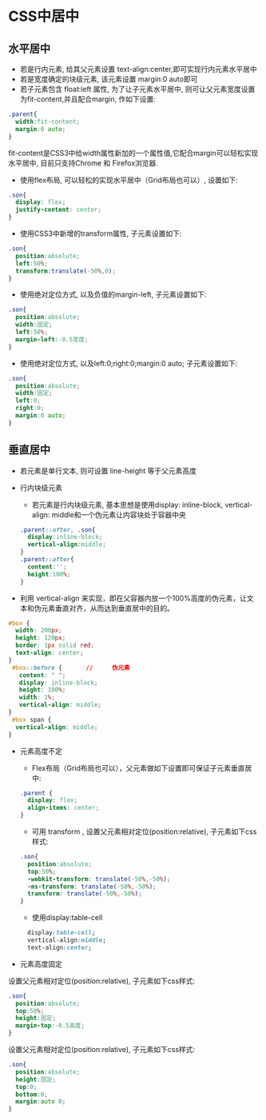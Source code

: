 # CSS中居中

## 水平居中

+ 若是行内元素, 给其父元素设置 text-align:center,即可实现行内元素水平居中
+ 若是宽度确定的块级元素, 该元素设置 margin:0 auto即可
+ 若子元素包含 float:left 属性, 为了让子元素水平居中, 则可让父元素宽度设置为fit-content,并且配合margin, 作如下设置:

```css
.parent{
  width:fit-content;
  margin:0 auto;
}
```

fit-content是CSS3中给width属性新加的一个属性值,它配合margin可以轻松实现水平居中, 目前只支持Chrome 和 Firefox浏览器.

+ 使用flex布局, 可以轻松的实现水平居中（Grid布局也可以）, 设置如下:

```css
.son{
  display: flex;
  justify-content: center;
}
```

+ 使用CSS3中新增的transform属性, 子元素设置如下:

```css
.son{
  position:absolute;
  left:50%;
  transform:translate(-50%,0);
}
```

+ 使用绝对定位方式, 以及负值的margin-left, 子元素设置如下:

```css
.son{
  position:absolute;
  width:固定;
  left:50%;
  margin-left:-0.5宽度;
}
```

+ 使用绝对定位方式, 以及left:0;right:0;margin:0 auto; 子元素设置如下:

```css
.son{
  position:absolute;
  width:固定;
  left:0;
  right:0;
  margin:0 auto;
}
```

## 垂直居中

+ 若元素是单行文本, 则可设置 line-height 等于父元素高度
+ 行内块级元素
  + 若元素是行内块级元素, 基本思想是使用display: inline-block, vertical-align: middle和一个伪元素让内容块处于容器中央

  ```css
  .parent::after, .son{
    display:inline-block;
    vertical-align:middle;
  }
  .parent::after{
    content:'';
    height:100%;
  }
  ```

+ 利用 vertical-align 来实现，即在父容器内放一个100%高度的伪元素，让文本和伪元素垂直对齐，从而达到垂直居中的目的。

```css
#box {
  width: 200px;
  height: 120px;
  border: 1px solid red;
  text-align: center;
}
 #box::before {　　　　//  　　伪元素
   content: " ";
   display: inline-block;
   height: 100%;
   width: 1%;
   vertical-align: middle;
}
 #box span {
  vertical-align: middle;
}
```

+ 元素高度不定
  + Flex布局（Grid布局也可以），父元素做如下设置即可保证子元素垂直居中:

  ```css
  .parent {
    display: flex;
    align-items: center;
  }
  ```

  + 可用 transform , 设置父元素相对定位(position:relative), 子元素如下css样式:

  ```css
  .son{
    position:absolute;
    top:50%;
    -webkit-transform: translate(-50%,-50%);  
    -ms-transform: translate(-50%,-50%);
    transform: translate(-50%,-50%);
  }
  ```

  + 使用display:table-cell

  ```css
    display:table-cell;
    vertical-align:middle;
    text-align:center;
  ```

+ 元素高度固定

设置父元素相对定位(position:relative), 子元素如下css样式:

```css
.son{
  position:absolute;
  top:50%;
  height:固定;
  margin-top:-0.5高度;
}
```

设置父元素相对定位(position:relative), 子元素如下css样式:

```css
.son{
  position:absolute;
  height:固定;
  top:0;
  bottom:0;
  margin:auto 0;
}
```
